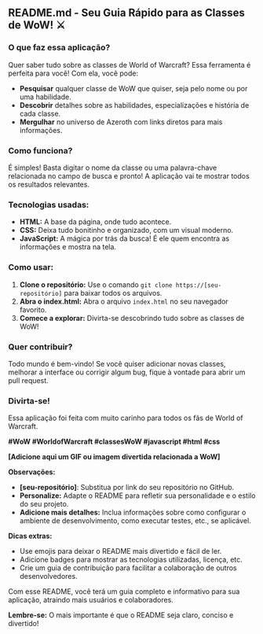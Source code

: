 ## **README.md - Seu Guia Rápido para as Classes de WoW!** ⚔️

### **O que faz essa aplicação?**

Quer saber tudo sobre as classes de World of Warcraft? Essa ferramenta é perfeita para você! Com ela, você pode:

* **Pesquisar** qualquer classe de WoW que quiser, seja pelo nome ou por uma habilidade.
* **Descobrir** detalhes sobre as habilidades, especializações e história de cada classe.
* **Mergulhar** no universo de Azeroth com links diretos para mais informações.

### **Como funciona?**

É simples! Basta digitar o nome da classe ou uma palavra-chave relacionada no campo de busca e pronto! A aplicação vai te mostrar todos os resultados relevantes.

### **Tecnologias usadas:**

* **HTML:** A base da página, onde tudo acontece.
* **CSS:** Deixa tudo bonitinho e organizado, com um visual moderno.
* **JavaScript:** A mágica por trás da busca! É ele quem encontra as informações e mostra na tela.

### **Como usar:**

1. **Clone o repositório:** Use o comando `git clone https://[seu-repositório]` para baixar todos os arquivos.
2. **Abra o index.html:** Abra o arquivo `index.html` no seu navegador favorito.
3. **Comece a explorar:** Divirta-se descobrindo tudo sobre as classes de WoW!

### **Quer contribuir?**

Todo mundo é bem-vindo! Se você quiser adicionar novas classes, melhorar a interface ou corrigir algum bug, fique à vontade para abrir um pull request.

### **Divirta-se!**

Essa aplicação foi feita com muito carinho para todos os fãs de World of Warcraft. 

**#WoW #WorldofWarcraft #classesWoW #javascript #html #css**

**[Adicione aqui um GIF ou imagem divertida relacionada a WoW]**

**Observações:**

* **[seu-repositório]**: Substitua por link do seu repositório no GitHub.
* **Personalize:** Adapte o README para refletir sua personalidade e o estilo do seu projeto.
* **Adicione mais detalhes:** Inclua informações sobre como configurar o ambiente de desenvolvimento, como executar testes, etc., se aplicável.

**Dicas extras:**

* Use emojis para deixar o README mais divertido e fácil de ler.
* Adicione badges para mostrar as tecnologias utilizadas, licença, etc.
* Crie um guia de contribuição para facilitar a colaboração de outros desenvolvedores.

Com esse README, você terá um guia completo e informativo para sua aplicação, atraindo mais usuários e colaboradores.

**Lembre-se:** O mais importante é que o README seja claro, conciso e divertido!
